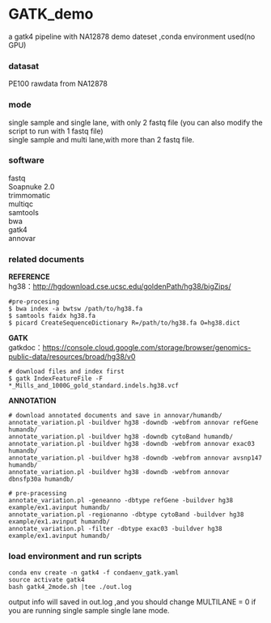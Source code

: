 # GATK_demo
a gatk4 pipeline with NA12878 demo dateset ,conda environment used(no GPU)

### datasat  
PE100 rawdata from NA12878

### mode   
single sample and single lane, with only 2 fastq file (you can also modify the script to run with 1 fastq file)  
single sample and multi lane,with more than 2 fastq file.

### software  
fastq  
Soapnuke 2.0  
trimmomatic  
multiqc  
samtools  
bwa  
gatk4  
annovar

### related documents 
**REFERENCE**  
hg38：http://hgdownload.cse.ucsc.edu/goldenPath/hg38/bigZips/  

```
#pre-procesing  
$ bwa index -a bwtsw /path/to/hg38.fa  
$ samtools faidx hg38.fa  
$ picard CreateSequenceDictionary R=/path/to/hg38.fa O=hg38.dict  
```
**GATK**  
gatkdoc：https://console.cloud.google.com/storage/browser/genomics-public-data/resources/broad/hg38/v0  
```
# download files and index first
$ gatk IndexFeatureFile -F *_Mills_and_1000G_gold_standard.indels.hg38.vcf
```

**ANNOTATION**  
```
# download annotated documents and save in annovar/humandb/  
annotate_variation.pl -buildver hg38 -downdb -webfrom annovar refGene humandb/  
annotate_variation.pl -buildver hg38 -downdb cytoBand humandb/  
annotate_variation.pl -buildver hg38 -downdb -webfrom annovar exac03 humandb/  
annotate_variation.pl -buildver hg38 -downdb -webfrom annovar avsnp147 humandb/  
annotate_variation.pl -buildver hg38 -downdb -webfrom annovar dbnsfp30a humandb/  

# pre-pracessing  
annotate_variation.pl -geneanno -dbtype refGene -buildver hg38 example/ex1.avinput humandb/  
annotate_variation.pl -regionanno -dbtype cytoBand -buildver hg38 example/ex1.avinput humandb/  
annotate_variation.pl -filter -dbtype exac03 -buildver hg38 example/ex1.avinput humandb/  
```

### load environment and run scripts 
```
conda env create -n gatk4 -f condaenv_gatk.yaml
source activate gatk4
bash gatk4_2mode.sh |tee ./out.log
```

output info will saved in out.log ,and you should change MULTILANE = 0 if you are running single sample single lane mode.  

